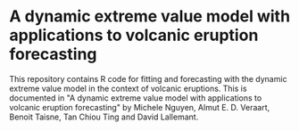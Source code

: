# A dynamic extreme value model with applications to volcanic eruption forecasting
This repository contains R code for fitting and forecasting with the dynamic extreme value model in the context of volcanic eruptions. This is documented in "A dynamic extreme value model with applications to volcanic eruption forecasting" by Michele Nguyen, Almut E. D. Veraart, Benoit Taisne, Tan Chiou Ting and David Lallemant.
